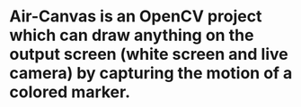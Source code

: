 # Air-Canvas is an OpenCV project which can draw anything on the output screen (white screen and live camera) by capturing the motion of a colored marker.

